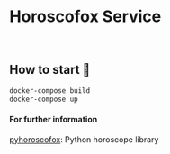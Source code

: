 <p align="center">
    <h1>Horoscofox Service</h1>
    <br>
</p>




## How to start 🚀

```sh
docker-compose build
docker-compose up
```

#### For further information
[pyhoroscofox](https://github.com/horoscofox/pyhoroscofox "pyhoroscofox"):  Python horoscope library